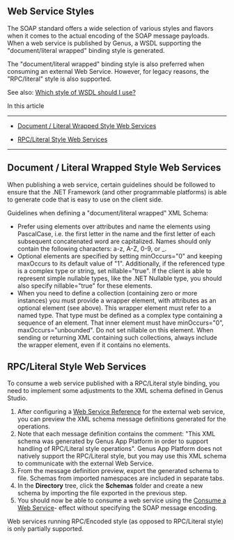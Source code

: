 ## Web Service Styles

The SOAP standard offers a wide selection of various styles and flavors when it comes to the actual encoding of the SOAP message payloads. When a web service is published by Genus, a WSDL supporting the "document/literal wrapped" binding style is generated.

The "document/literal wrapped" binding style is also preferred when consuming an external Web Service. However, for legacy reasons, the "RPC/literal" style is also supported.

See also: [Which style of WSDL should I use?](https://www.ibm.com/developerworks/webservices/library/ws-whichwsdl/)

In this article

* * *

*   [Document / Literal Wrapped Style Web Services](#document-literal-wrapped-style-web-services)

*   [RPC/Literal Style Web Services](#rpc-literal-style-web-services)

* * *

## Document / Literal Wrapped Style Web Services <a name="document-literal-wrapped-style-web-services"/>

When publishing a web service, certain guidelines should be followed to ensure that the .NET Framework (and other programmable platforms) is able to generate code that is easy to use on the client side.

Guidelines when defining a "document/literal wrapped" XML Schema:

*   Prefer using elements over attributes and name the elements using PascalCase, i.e. the first letter in the name and the first letter of each subsequent concatenated word are capitalized. Names should only contain the following characters: a-z, A-Z, 0-9, or _.
*   Optional elements are specified by setting minOccurs="0" and keeping maxOccurs to its default value of "1". Additionally, if the referenced type is a complex type or string, set nillable="true". If the client is able to represent simple nullable types, like the .NET Nullable<T> type, you should also specify nillable="true" for these elements.
*   When you need to define a collection (containing zero or more instances) you must provide a wrapper element, with attributes as an optional element (see above). This wrapper element must refer to a named type. That type must be defined as a complex type containing a sequence of an element. That inner element must have minOccurs="0", maxOccurs="unbounded". Do not set nillable on this element. When sending or returning XML containing such collections, always include the wrapper element, even if it contains no elements.



## RPC/Literal Style Web Services <a name="rpc-literal-style-web-services"/>

To consume a web service published with a RPC/Literal style binding, you need to implement some adjustments to the XML schema defined in Genus Studio.

1.  After configuring a [Web Service Reference](../../defining-the-application-model/web-services/web-service-references.md) for the external web service, you can preview the XML schema message definitions generated for the operations.
2.  Note that each message definition contains the comment: "This XML schema was generated by Genus App Platform in order to support handling of RPC/Literal style operations". Genus App Platform does not natively support the RPC/Literal style, but you may use this XML schema to communicate with the external Web Service.
3.  From the message definition preview, export the generated schema to file. Schemas from imported namespaces are included in separate tabs.
4.  In the **Directory** tree, click the **Schemas** folder and create a new schema by importing the file exported in the previous step.
5.  You should now be able to consume a web service using the [Consume a Web Service](../../defining-the-application-model/action-orchestration/actions/effects/consume-a-web-service.md)- effect without specifying the SOAP message encoding.

Web services running RPC/Encoded style (as opposed to RPC/Literal style) is only partially supported.

